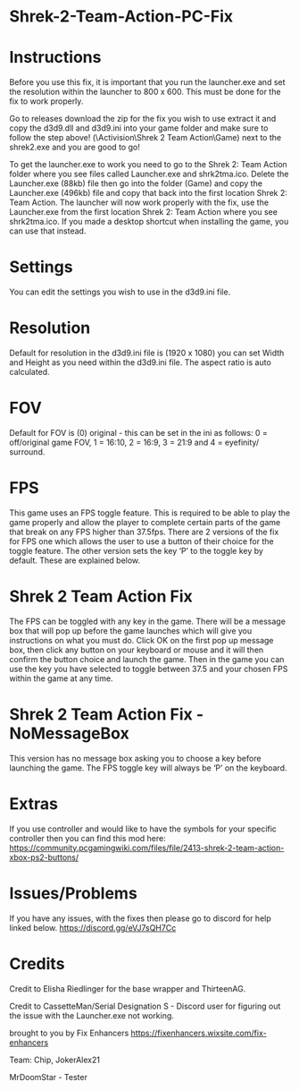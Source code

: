 # Shrek-2-Team-Action-PC-Fix

# Instructions
Before you use this fix, it is important that you run the launcher.exe and set the resolution within the launcher to 800 x 600. This must be done for the fix to work properly.

Go to releases download the zip for the fix you wish to use extract it and copy the d3d9.dll and d3d9.ini into your game folder and make sure to follow the step above! (\Activision\Shrek 2 Team Action\Game) next to the shrek2.exe and you are good to go!

To get the launcher.exe to work you need to go to the Shrek 2: Team Action folder where you see files called Launcher.exe and shrk2tma.ico. Delete the Launcher.exe (88kb) file then go into the folder (Game) and copy the Launcher.exe (496kb) file and copy that back into the first location Shrek 2: Team Action. The launcher will now work properly with the fix, use the Launcher.exe from the first location Shrek 2: Team Action where you see shrk2tma.ico. If you made a desktop shortcut when installing the game, you can use that instead.

# Settings
You can edit the settings you wish to use in the d3d9.ini file.

# Resolution
Default for resolution in the d3d9.ini file is (1920 x 1080) you can set Width and Height as you need within the d3d9.ini file. The aspect ratio is auto calculated.

# FOV
Default for FOV is (0) original - this can be set in the ini as follows: 0 = off/original game FOV, 1 = 16:10, 2 = 16:9, 3 = 21:9 and 4 = eyefinity/ surround.

# FPS
This game uses an FPS toggle feature. This is required to be able to play the game properly and allow the player to complete certain parts of the game that break on any FPS higher than 37.5fps. There are 2 versions of the fix for FPS one which allows the user to use a button of their choice for the toggle feature. The other version sets the key ‘P’ to the toggle key by default. These are explained below.
# Shrek 2 Team Action Fix
The FPS can be toggled with any key in the game. There will be a message box that will pop up before the game launches which will give you instructions on what you must do. Click OK on the first pop up message box, then click any button on your keyboard or mouse and it will then confirm the button choice and launch the game. Then in the game you can use the key you have selected to toggle between 37.5 and your chosen FPS within the game at any time.
# Shrek 2 Team Action Fix - NoMessageBox
This version has no message box asking you to choose a key before launching the game. The FPS toggle key will always be ‘P’ on the keyboard.

# Extras
If you use controller and would like to have the symbols for your specific controller then you can find this mod here: https://community.pcgamingwiki.com/files/file/2413-shrek-2-team-action-xbox-ps2-buttons/
 
# Issues/Problems
If you have any issues, with the fixes then please go to discord for help linked below. https://discord.gg/eVJ7sQH7Cc

# Credits
Credit to Elisha Riedlinger for the base wrapper and ThirteenAG.

Credit to CassetteMan/Serial Designation S - Discord user for figuring out the issue with the Launcher.exe not working.

brought to you by Fix Enhancers
https://fixenhancers.wixsite.com/fix-enhancers

Team:
Chip, JokerAlex21

MrDoomStar - Tester
